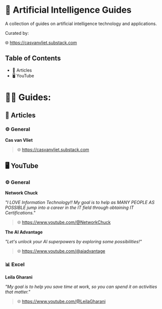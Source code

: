 # 📃 Artificial Intelligence Guides

A collection of guides on artificial intelligence technology and applications.

Curated by:

🌐 https://casvanvliet.substack.com

## Table of Contents

- 📄 Articles
- 🖥️ YouTube
   
# 🧑‍🏫 Guides:
## 📄 Articles

### ⚙️ General
**Cas van Vliet**
> 🌐 https://casvanvliet.substack.com

## 🖥️ YouTube
### ⚙️ General
**Network Chuck**

*"I LOVE Information Technology!! My goal is to help as MANY PEOPLE AS POSSIBLE jump into a career in the IT field through obtaining IT Certifications."*

> 🌐 https://www.youtube.com/@NetworkChuck

**The AI Advantage**

*"Let's unlock your AI superpowers by exploring some possibilities!"* 

> 🌐 https://www.youtube.com/@aiadvantage

### 📊 Excel
**Leila Gharani**

*"My goal is to help you save time at work, so you can spend it on activities that matter."* 

> 🌐 https://www.youtube.com/@LeilaGharani
